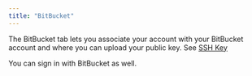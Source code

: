```yaml
---
title: "BitBucket"
---
```


The BitBucket tab lets you associate your account with your BitBucket account and where you can upload your public key. See [SSH Key](/dashboard/account/publickey/)

You can sign in with BitBucket as well.